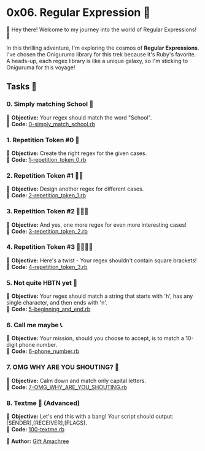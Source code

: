 # 0x06. Regular Expression 🧩

🎉 Hey there! Welcome to my journey into the world of Regular Expressions! 🎉

In this thrilling adventure, I'm exploring the cosmos of **Regular Expressions**. I've chosen the Oniguruma library for this trek because it's Ruby's favorite. A heads-up, each regex library is like a unique galaxy, so I'm sticking to Oniguruma for this voyage!

## Tasks 🚀

### 0. Simply matching School 🏫

📌 **Objective:** Your regex should match the word "School".  
📂 **Code:** [0-simply_match_school.rb](./0-simply_match_school.rb)

### 1. Repetition Token #0 🔄

📌 **Objective:** Create the right regex for the given cases.  
📂 **Code:** [1-repetition_token_0.rb](./1-repetition_token_0.rb)

### 2. Repetition Token #1 🔄🔄

📌 **Objective:** Design another regex for different cases.  
📂 **Code:** [2-repetition_token_1.rb](./2-repetition_token_1.rb)

### 3. Repetition Token #2 🔄🔄🔄

📌 **Objective:** And yes, one more regex for even more interesting cases!  
📂 **Code:** [3-repetition_token_2.rb](./3-repetition_token_2.rb)

### 4. Repetition Token #3 🔄🔄🔄🔄

📌 **Objective:** Here's a twist - Your regex shouldn't contain square brackets!  
📂 **Code:** [4-repetition_token_3.rb](./4-repetition_token_3.rb)

### 5. Not quite HBTN yet 🤖

📌 **Objective:** Your regex should match a string that starts with 'h', has any single character, and then ends with 'n'.  
📂 **Code:** [5-beginning_and_end.rb](./5-beginning_and_end.rb)

### 6. Call me maybe 📞

📌 **Objective:** Your mission, should you choose to accept, is to match a 10-digit phone number.  
📂 **Code:** [6-phone_number.rb](./6-phone_number.rb)

### 7. OMG WHY ARE YOU SHOUTING? 📣

📌 **Objective:** Calm down and match only capital letters.  
📂 **Code:** [7-OMG_WHY_ARE_YOU_SHOUTING.rb](./7-OMG_WHY_ARE_YOU_SHOUTING.rb)

### 8. Textme 💌 (Advanced)

📌 **Objective:** Let's end this with a bang! Your script should output: [SENDER],[RECEIVER],[FLAGS].  
📂 **Code:** [100-textme.rb](./100-textme.rb)


**👤 Author:** [Gift Amachree](https://www.linkedin.com/in/gift-amachree-8a523623b/)
